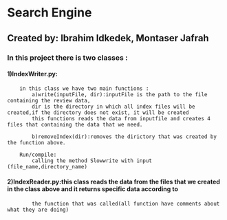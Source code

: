 # Search Engine
## Created by: Ibrahim Idkedek, Montaser Jafrah

### In this project there is two classes :
####	1)IndexWriter.py:
		in this class we have two main functions :
			a)write(inputFile, dir):inputFile is the path to the file containing the review data,
			dir is the directory in which all index files will be created,if the directory does not exist, it will be created
			this functions reads the data from inputfile and creates 4 files that containing the data that we need.	
	
			b)removeIndex(dir):removes the dirictory that was created by the function above.
			
		Run/compile:
			calling the method Slowwrite with input (file_name,directory_name)

####	2)IndexReader.py:this class reads the data from the files that we created in the class above and it returns specific data according to
			the function that was called(all function have comments about what they are doing)

